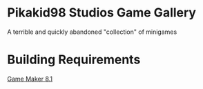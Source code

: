 # Pikakid98 Studios Game Gallery
 A terrible and quickly abandoned "collection" of minigames

# Building Requirements

[Game Maker 8.1](https://archive.org/details/GameMaker81)